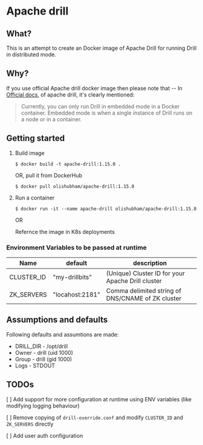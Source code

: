 # **Apache drill**

## What?

This is an attempt to create an Docker image of Apache Drill for running Drill in distributed mode.

## Why?

If you use official Apache drill docker image then please note that -- In [Official docs](https://drill.apache.org/docs/runaning-drill-on-docker), of apache drill, it's clearly mentioned:

> Currently, you can only run Drill in embedded mode in a Docker container. Embedded mode is when a single instance of Drill runs on a node or in a container.


## **Getting started**

1. Build image 

    `$ docker build -t apache-drill:1.15.0 .`

    OR, pull it from DockerHub

    `$ docker pull olishubham/apache-drill:1.15.0`

2. Run a container

    `$ docker run -it --name apache-drill olishubham/apache-drill:1.15.0 `

    OR

    Refernce the image in K8s deployments


### **Environment Variables to be passed at runtime**

| Name        | default          | description                                       |
| ----------- | ---------------- | ------------------------------------------------- |
| CLUSTER_ID  | "my-drillbits"   | (Unique) Cluster ID for your Apache Drill cluster |
| ZK_SERVERS  | "locahost:2181"  | Comma delimited string of DNS/CNAME of ZK cluster |



## **Assumptions and defaults**
Following defaults and assumtions are made:
- DRILL_DIR - /opt/drill
- Owner - drill (uid 1000)
- Group - drill (gid 1000)
- Logs - STDOUT



## **TODOs**

[ ] Add support for more configuration at runtime using ENV variables (like modifying logging behaviour)

[ ] Remove copying of `drill-override.conf` and modify `CLUSTER_ID` and `ZK_SERVERS` directly

[ ] Add user auth configuration


